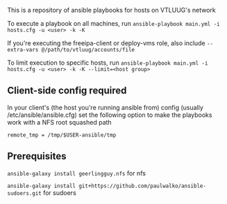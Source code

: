 This is a repository of ansible playbooks for hosts on VTLUUG's network


To execute a playbook on all machines, run 
```ansible-playbook main.yml -i hosts.cfg -u <user> -k -K```

If you're executing the freeipa-client or deploy-vms role, also include ```--extra-vars @/path/to/vtluug/accounts/file```


To limit execution to specific hosts, run
```ansible-playbook main.yml -i hosts.cfg -u <user> -k -K --limit=<host group>```

## Client-side config required

In your client's (the host you're running ansible from) config (usually /etc/ansible/ansible.cfg) set the following option to make the playbooks work with a NFS root squashed path

```remote_tmp = /tmp/$USER-ansible/tmp```

## Prerequisites

```ansible-galaxy install geerlingguy.nfs``` for nfs

```ansible-galaxy install git+https://github.com/paulwalko/ansible-sudoers.git``` for sudoers
